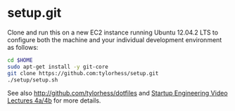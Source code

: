 setup.git
=========
Clone and run this on a new EC2 instance running Ubuntu 12.04.2 LTS to
configure both the machine and your individual development environment as
follows:

```sh
cd $HOME
sudo apt-get install -y git-core
git clone https://github.com:tylorhess/setup.git
./setup/setup.sh   
```

See also http://github.com/tylorhess/dotfiles and
[Startup Engineering Video Lectures 4a/4b](https://class.coursera.org/startup-001/lecture/index)
for more details.





